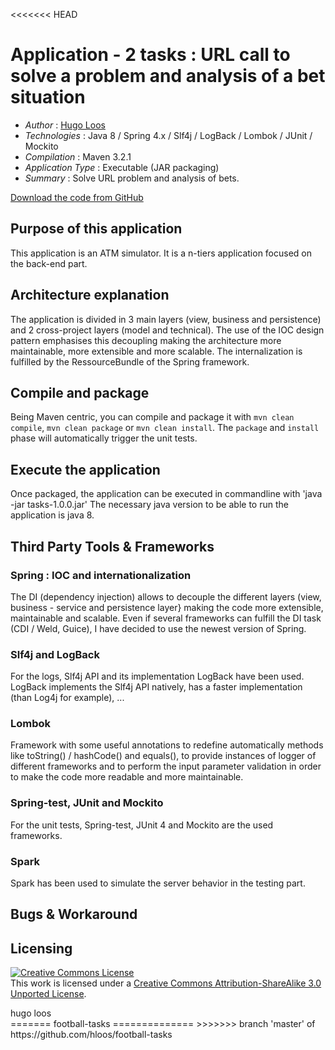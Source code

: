 <<<<<<< HEAD
# Application - 2 tasks : URL call to solve a problem and analysis of a bet situation

* *Author* : [Hugo Loos](hloos@outlook.com)
* *Technologies* : Java 8 / Spring 4.x / Slf4j / LogBack / Lombok / JUnit / Mockito
* *Compilation* : Maven 3.2.1
* *Application Type* : Executable (JAR packaging)
* *Summary* : Solve URL problem and analysis of bets.

[Download the code from GitHub](https://github.com/hloos/urlCallsAnalysisCSV)

## Purpose of this application

This application is an ATM simulator. It is a n-tiers application focused on the back-end part.

## Architecture explanation

The application is divided in 3 main layers (view, business and persistence) and 2 cross-project layers (model and technical).
The use of the IOC design pattern emphasises this decoupling making the architecture more maintainable, more extensible 
and more scalable. The internalization is fulfilled by the RessourceBundle of the Spring framework.


## Compile and package

Being Maven centric, you can compile and package it with `mvn clean compile`, `mvn clean package` or 
`mvn clean install`. The `package` and `install` phase will automatically trigger the unit tests. 

## Execute the application

Once packaged, the application can be executed in commandline with 'java -jar tasks-1.0.0.jar'
The necessary java version to be able to run the application is java 8.

## Third Party Tools & Frameworks

### Spring : IOC and internationalization

The DI (dependency injection) allows to decouple the different layers (view, business - service and persistence layer} 
making the code more extensible, maintainable and scalable. 
Even if several frameworks can fulfill the DI task (CDI / Weld, Guice), I have decided to use the newest version of Spring. 

### Slf4j and LogBack

For the logs, Slf4j API and its implementation LogBack have been used. 
LogBack implements the Slf4j API natively, has a faster implementation (than Log4j for example), ...

### Lombok

Framework with some useful annotations to redefine automatically methods like toString() / hashCode() and equals(),
to provide instances of logger of different frameworks and to perform the input parameter validation in order to make the code 
more readable and more maintainable.  

### Spring-test, JUnit and Mockito

For the unit tests, Spring-test, JUnit 4 and Mockito are the used frameworks.

### Spark

Spark has been used to simulate the server behavior in the testing part.

## Bugs & Workaround


## Licensing

<a rel="license" href="http://creativecommons.org/licenses/by-sa/3.0/"><img alt="Creative Commons License" style="border-width:0" src="http://i.creativecommons.org/l/by-sa/3.0/88x31.png" /></a><br />This work is licensed under a <a rel="license" href="http://creativecommons.org/licenses/by-sa/3.0/">Creative Commons Attribution-ShareAlike 3.0 Unported License</a>.

<div class="footer">
    <span class="footerTitle"><span class="uc">h</span>ugo <span class="uc">l</span>oos</span>
</div>
=======
football-tasks
==============
>>>>>>> branch 'master' of https://github.com/hloos/football-tasks
